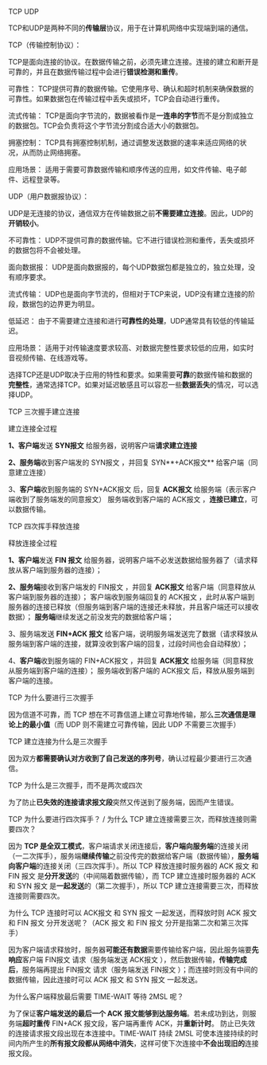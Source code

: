 TCP UDP

TCP和UDP是两种不同的**传输层**协议，用于在计算机网络中实现端到端的通信。

TCP（传输控制协议）：

 TCP是面向连接的协议。在数据传输之前，必须先建立连接。连接的建立和断开是可靠的，并且在数据传输过程中会进行**错误检测和重传**。

可靠性： TCP提供可靠的数据传输。它使用序号、确认和超时机制来确保数据的可靠性。如果数据包在传输过程中丢失或损坏，TCP会自动进行重传。

流式传输： TCP是面向字节流的，数据被看作是**一连串的字节**而不是分割成独立的数据包。TCP会负责将这个字节流分割成合适大小的数据包。

拥塞控制： TCP具有拥塞控制机制，通过调整发送数据的速率来适应网络的状况，从而防止网络拥塞。

应用场景： 适用于需要可靠数据传输和顺序传送的应用，如文件传输、电子邮件、远程登录等。





UDP（用户数据报协议）：

UDP是无连接的协议，通信双方在传输数据之前**不需要建立连接**。因此，UDP的**开销较小**。

不可靠性： UDP不提供可靠的数据传输。它不进行错误检测和重传，丢失或损坏的数据包将不会被处理。

面向数据报： UDP是面向数据报的，每个UDP数据包都是独立的，独立处理，没有顺序要求。

流式传输： UDP也是面向字节流的，但相对于TCP来说，UDP没有建立连接的阶段，数据包的边界更为明显。

低延迟： 由于不需要建立连接和进行**可靠性的处理**，UDP通常具有较低的传输延迟。

应用场景： 适用于对传输速度要求较高、对数据完整性要求较低的应用，如实时音视频传输、在线游戏等。



选择TCP还是UDP取决于应用的特性和要求。如果需要**可靠**的数据传输和数据的**完整性**，通常选择TCP。如果对延迟敏感且可以容忍一些**数据丢失**的情况，可以选择UDP。





TCP 三次握手建立连接

建立连接全过程

**1、客户端**发送 **SYN报文** 给服务器，说明客户端**请求建立连接** 

**2、服务端**收到客户端发的 SYN报文 ，并回复 SYN**+ACK报文** 给客户端（同意建立连接）

3、**客户端**收到服务端的 SYN+ACK报文 后，回复 **ACK报文** 给服务端（表示客户端收到了服务端发的同意报文） 服务端收到客户端的 ACK报文 ，**连接已建立**，可以数据传输。







TCP 四次挥手释放连接

释放连接全过程

**1、客户端**发送 **FIN 报文** 给服务器，说明客户端不必发送数据给服务器了（请求释放从客户端到服务器的连接）； 

**2、服务端**接收到客户端发的 FIN报文 ，并回复 **ACK报文** 给客户端（同意释放从客户端到服务器的连接）； 客户端收到服务端回复的 ACK报文 ，此时从客户端到服务器的连接已释放（但服务端到客户端的连接还未释放，并且客户端还可以接收数据）； **服务端**继续发送之前没发完的数据给客户端；

3、服务端发送 **FIN+ACK 报文** 给客户端，说明服务端发送完了数据（请求释放从服务端到客户端的连接，就算没收到客户端的回复，过段时间也会自动释放）；

4、**客户端**收到服务端的 FIN+ACK报文 ，并回复 **ACK报文** 给服务端（同意释放从服务端到客户端的连接）； 服务端收到客户端的 ACK报文 后，释放从服务端到客户端的连接。





TCP 为什么要进行三次握手 

因为信道不可靠，而 TCP 想在不可靠信道上建立可靠地传输，那么**三次通信是理论上的最小值**（而 UDP 则不需建立可靠传输，因此 UDP 不需要三次握手）



TCP 建立连接为什么是三次握手

因为双方**都需要确认对方收到了自己发送的序列号**，确认过程最少要进行三次通信。



 TCP 为什么是三次握手，而不是两次或四次

为了防止**已失效的连接请求报文段**突然又传送到了服务端，因而产生错误。







TCP 为什么要进行四次挥手？ / 为什么 TCP 建立连接需要三次，而释放连接则需要四次？

因为 **TCP 是全双工模式**，客户端请求关闭连接后，**客户端向服务端**的连接关闭（一二次挥手），服务端**继续传输**之前没传完的数据给客户端（数据传输），**服务端向客户端**的连接关闭（三四次挥手）。所以 TCP 释放连接时服务器的 ACK 报文 和 FIN 报文 是**分开发送**的（中间隔着数据传输），而 TCP 建立连接时服务器的 ACK 和 SYN 报文 是**一起发送**的（第二次握手），所以 TCP 建立连接需要三次，而释放连接则需要四次。





为什么 TCP 连接时可以 ACK报文 和 SYN 报文 一起发送，而释放时则 ACK 报文 和 FIN 报文 分开发送呢？（ACK 报文 和 FIN 报文 分开是指第二次和第三次挥手）

因为客户端请求释放时，服务器**可能还有数据**需要传输给客户端，因此服务端要**先响应**客户端 FIN报文 请求（服务端发送 ACK报文 ），然后数据传输，**传输完成后**，服务端再提出 FIN报文 请求（服务端发送 FIN报文 ）；而连接时则没有中间的数据传输，因此连接时可以 ACK 报文 和 SYN 报文 一起发送。



为什么客户端释放最后需要 TIME-WAIT 等待 2MSL 呢？

为了保证**客户端发送的最后一个 ACK 报文能够到达服务端**。若未成功到达，则服务端**超时重传** FIN+ACK 报文段，客户端再重传 ACK，并**重新计时**。 防止已失效的连接请求报文段出现在本连接中。TIME-WAIT 持续 2MSL 可使本连接持续的时间内所产生的**所有报文段都从网络中消失**，这样可使下次连接中**不会出现旧的**连接报文段。



